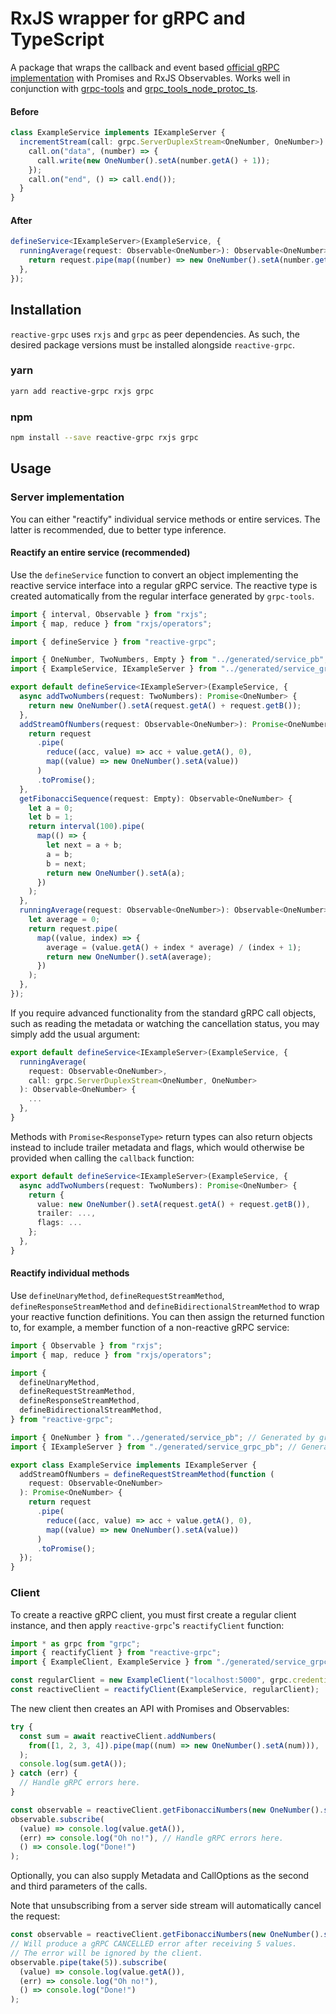 # RxJS wrapper for gRPC and TypeScript

A package that wraps the callback and event based [official gRPC implementation](https://www.npmjs.com/package/grpc) with Promises and RxJS Observables.
Works well in conjunction with [grpc-tools](https://www.npmjs.com/package/grpc-tools) and [grpc_tools_node_protoc_ts](https://www.npmjs.com/package/grpc_tools_node_protoc_ts).

#### Before
```typescript
class ExampleService implements IExampleServer {
  incrementStream(call: grpc.ServerDuplexStream<OneNumber, OneNumber>): void {
    call.on("data", (number) => {
      call.write(new OneNumber().setA(number.getA() + 1));
    });
    call.on("end", () => call.end());
  }
}
```

#### After
```typescript
defineService<IExampleServer>(ExampleService, {
  runningAverage(request: Observable<OneNumber>): Observable<OneNumber> {
    return request.pipe(map((number) => new OneNumber().setA(number.getA() + 1)));
  },
});
```

## Installation

`reactive-grpc` uses `rxjs` and `grpc` as peer dependencies. As such, the desired package versions must be installed alongside `reactive-grpc`.

### yarn
```bash
yarn add reactive-grpc rxjs grpc
```

### npm
```bash
npm install --save reactive-grpc rxjs grpc
```

## Usage

### Server implementation
You can either "reactify" individual service methods or entire services. The latter is recommended, due to better type inference.

#### Reactify an entire service (recommended)
Use the `defineService` function to convert an object implementing the reactive service interface into a regular gRPC service. The reactive type is created automatically from the regular interface generated by `grpc-tools`.
```typescript
import { interval, Observable } from "rxjs";
import { map, reduce } from "rxjs/operators";

import { defineService } from "reactive-grpc";

import { OneNumber, TwoNumbers, Empty } from "../generated/service_pb";
import { ExampleService, IExampleServer } from "../generated/service_grpc_pb";

export default defineService<IExampleServer>(ExampleService, {
  async addTwoNumbers(request: TwoNumbers): Promise<OneNumber> {
    return new OneNumber().setA(request.getA() + request.getB());
  },
  addStreamOfNumbers(request: Observable<OneNumber>): Promise<OneNumber> {
    return request
      .pipe(
        reduce((acc, value) => acc + value.getA(), 0),
        map((value) => new OneNumber().setA(value))
      )
      .toPromise();
  },
  getFibonacciSequence(request: Empty): Observable<OneNumber> {
    let a = 0;
    let b = 1;
    return interval(100).pipe(
      map(() => {
        let next = a + b;
        a = b;
        b = next;
        return new OneNumber().setA(a);
      })
    );
  },
  runningAverage(request: Observable<OneNumber>): Observable<OneNumber> {
    let average = 0;
    return request.pipe(
      map((value, index) => {
        average = (value.getA() + index * average) / (index + 1);
        return new OneNumber().setA(average);
      })
    );
  },
});
```
If you require advanced functionality from the standard gRPC call objects, such as reading the metadata or watching the cancellation status, you may simply add the usual argument:
```typescript
export default defineService<IExampleServer>(ExampleService, {
  runningAverage(
    request: Observable<OneNumber>,
    call: grpc.ServerDuplexStream<OneNumber, OneNumber>
  ): Observable<OneNumber> {
    ...
  },
}
```
Methods with `Promise<ResponseType>` return types can also return objects instead to include trailer metadata and flags, which would otherwise be provided when calling the `callback` function:
```typescript
export default defineService<IExampleServer>(ExampleService, {
  async addTwoNumbers(request: TwoNumbers): Promise<OneNumber> {
    return {
      value: new OneNumber().setA(request.getA() + request.getB()),
      trailer: ...,
      flags: ...
    };
  },
}
```

#### Reactify individual methods
Use `defineUnaryMethod`, `defineRequestStreamMethod`, `defineResponseStreamMethod` and `defineBidirectionalStreamMethod` to wrap your reactive function definitions. You can then assign the returned function to, for example, a member function of a non-reactive gRPC service:
```typescript
import { Observable } from "rxjs";
import { map, reduce } from "rxjs/operators";

import {
  defineUnaryMethod,
  defineRequestStreamMethod,
  defineResponseStreamMethod,
  defineBidirectionalStreamMethod,
} from "reactive-grpc";

import { OneNumber } from "../generated/service_pb"; // Generated by grpc-tools
import { IExampleServer } from "./generated/service_grpc_pb"; // Generated by grpc-tools

export class ExampleService implements IExampleServer {
  addStreamOfNumbers = defineRequestStreamMethod(function (
    request: Observable<OneNumber>
  ): Promise<OneNumber> {
    return request
      .pipe(
        reduce((acc, value) => acc + value.getA(), 0),
        map((value) => new OneNumber().setA(value))
      )
      .toPromise();
  });
}
```

### Client
To create a reactive gRPC client, you must first create a regular client instance, and then apply `reactive-grpc`'s `reactifyClient` function:
```typescript
import * as grpc from "grpc";
import { reactifyClient } from "reactive-grpc";
import { ExampleClient, ExampleService } from "./generated/service_grpc_pb"; // Generated by grpc-tools

const regularClient = new ExampleClient("localhost:5000", grpc.credentials.createInsecure());
const reactiveClient = reactifyClient(ExampleService, regularClient);
```
The new client then creates an API with Promises and Observables:
```typescript
try {
  const sum = await reactiveClient.addNumbers(
    from([1, 2, 3, 4]).pipe(map((num) => new OneNumber().setA(num))),
  );
  console.log(sum.getA());
} catch (err) {
  // Handle gRPC errors here.
}
```
```typescript
const observable = reactiveClient.getFibonacciNumbers(new OneNumber().setA(20));
observable.subscribe(
  (value) => console.log(value.getA()),
  (err) => console.log("Oh no!"), // Handle gRPC errors here.
  () => console.log("Done!")
);
```
Optionally, you can also supply Metadata and CallOptions as the second and third parameters of the calls.

Note that unsubscribing from a server side stream will automatically cancel the request:
```typescript
const observable = reactiveClient.getFibonacciNumbers(new OneNumber().setA(20));
// Will produce a gRPC CANCELLED error after receiving 5 values.
// The error will be ignored by the client.
observable.pipe(take(5)).subscribe(
  (value) => console.log(value.getA()),
  (err) => console.log("Oh no!"),
  () => console.log("Done!")
);
```